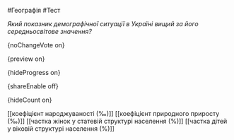 #Географія #Тест

*Який показник демографічної ситуації в Україні вищий за його середньосвітове значення?*

{noChangeVote on}

{preview on}

{hideProgress on}

{shareEnable off}

{hideCount on}

[[коефіцієнт народжуваності (‰)]]
[[коефіцієнт природного приросту (‰)]]
[[частка жінок у статевій структурі населення (%)]]
[[частка дітей у віковій структурі населення (%)]]
